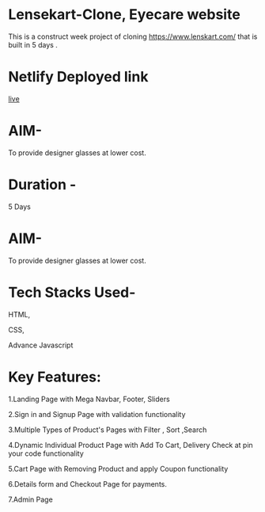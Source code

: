 # Lensekart-Clone, Eyecare website

This is a construct week project of cloning https://www.lenskart.com/ that is built in 5 days .

# Netlify Deployed link

[live](https://lensekart-clone.vercel.app/)

# AIM-

To provide designer glasses at lower cost.

# Duration -

5 Days

# AIM-

To provide designer glasses at lower cost.

# Tech Stacks Used-

HTML,

CSS,

Advance Javascript

# Key Features:

1.Landing Page with Mega Navbar, Footer, Sliders

2.Sign in and Signup Page with validation functionality

3.Multiple Types of Product's Pages with Filter , Sort ,Search

4.Dynamic Individual Product Page with Add To Cart, Delivery Check at pin your code functionality

5.Cart Page with Removing Product and apply Coupon functionality

6.Details form and Checkout Page for payments.

7.Admin Page
